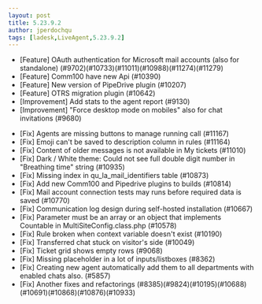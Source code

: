 ```yaml
---
layout: post
title: 5.23.9.2
author: jperdochqu
tags: [ladesk,LiveAgent,5.23.9.2]
---
```


- [Feature] OAuth authentication for Microsoft mail accounts (also for standalone) (#9702)(#10733)(#11011)(#10988)(#11274)(#11279)
- [Feature] Comm100 have new Api (#10390)
- [Feature] New version of PipeDrive plugin (#10207)
- [Feature] OTRS migration plugin (#10642)
- [Improvement] Add stats to the agent report (#9130)
- [Improvement] "Force desktop mode on mobiles" also for chat invitations (#9680)

<!--more-->

- [Fix] Agents are missing buttons to manage running call (#11167)
- [Fix] Emoji can't be saved to description column in rules (#11164)
- [Fix] Content of older messages is not available in My tickets (#11010)
- [Fix] Dark / White theme: Could not see full double digit number in "Breathing time" string (#10935)
- [Fix] Missing index in qu_la_mail_identifiers table (#10873)
- [Fix] Add new Comm100 and Pipedrive plugins to builds (#10814)
- [Fix] Mail account connection tests may runs before required data is saved (#10770)
- [Fix] Communication log design during self-hosted installation (#10667)
- [Fix] Parameter must be an array or an object that implements Countable in MultiSiteConfig.class.php (#10578)
- [Fix] Rule broken when context variable doesn't exist (#10190)
- [Fix] Transferred chat stuck on visitor's side (#10049)
- [Fix] Ticket grid shows empty rows (#9068)
- [Fix] Missing placeholder in a lot of inputs/listboxes (#8362)
- [Fix] Creating new agent automatically add them to all departments with enabled chats also. (#5857)
- [Fix] Another fixes and refactorings (#8385)(#9824)(#10195)(#10688)(#10691)(#10868)(#10876)(#10933)
